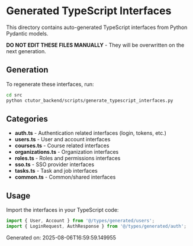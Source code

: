 # Generated TypeScript Interfaces

This directory contains auto-generated TypeScript interfaces from Python Pydantic models.

**DO NOT EDIT THESE FILES MANUALLY** - They will be overwritten on the next generation.

## Generation

To regenerate these interfaces, run:

```bash
cd src
python ctutor_backend/scripts/generate_typescript_interfaces.py
```

## Categories

- **auth.ts** - Authentication related interfaces (login, tokens, etc.)
- **users.ts** - User and account interfaces
- **courses.ts** - Course related interfaces
- **organizations.ts** - Organization interfaces
- **roles.ts** - Roles and permissions interfaces
- **sso.ts** - SSO provider interfaces
- **tasks.ts** - Task and job interfaces  
- **common.ts** - Common/shared interfaces

## Usage

Import the interfaces in your TypeScript code:

```typescript
import { User, Account } from '@/types/generated/users';
import { LoginRequest, AuthResponse } from '@/types/generated/auth';
```

Generated on: 2025-08-06T16:59:59.149955
